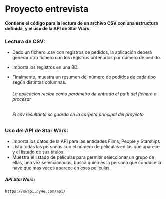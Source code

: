 # Proyecto entrevista

#### Contiene el código para la lectura de un archivo CSV con una estructura definida, y el uso de la API de Star Wars

### Lectura de CSV:
+ Dado un fichero .csv con registros de pedidos, la aplicación deberá generar otro fichero con los registros ordenados por número de pedido. 
+ Importa los registros en una BD.
+ Finalmente, muestra un resumen del número de pedidos de cada tipo según distintas columnas.

	###### _La aplicación recibe como parámetro de entrada el path del fichero a procesar_
	###### _El csv resultante se guarda en la carpeta principal del proyecto_

### Uso del API de Star Wars:
+ Importa los datos de la API para las entidades Films, People y Starships
+ Lista todas las personas con el número de películas en las que aparece y el listado de sus títulos.
+ Muestra el listado de películas para permitir seleccionar un grupo de ellas, una vez seleccionadas, busca quien es la persona que conduce la nave que mas veces aparece en esas películas.

##### API StarWars:
```
https://swapi.py4e.com/api/
```
